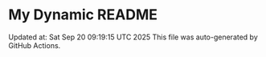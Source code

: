 # My Dynamic README
Updated at: Sat Sep 20 09:19:15 UTC 2025
This file was auto-generated by GitHub Actions.
